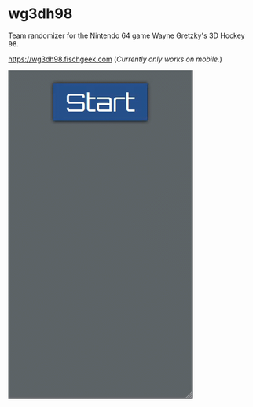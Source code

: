 # wg3dh98
Team randomizer for the Nintendo 64 game Wayne Gretzky's 3D Hockey 98.

https://wg3dh98.fischgeek.com (_Currently only works on mobile._)

![wg3dh98](https://github.com/fischgeek/wg3dh98/blob/readme-assets/wg3dh98.gif)